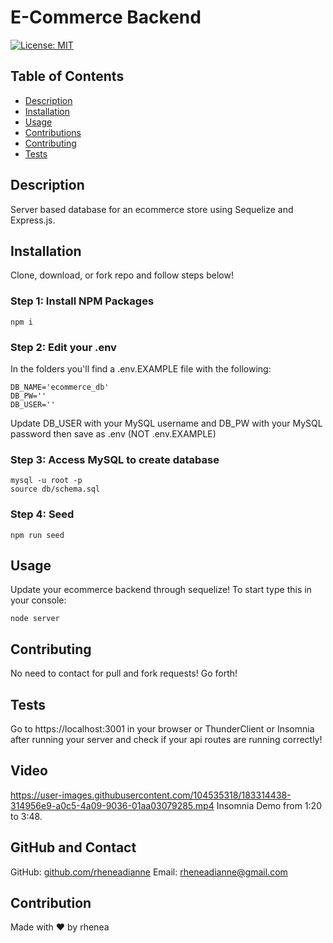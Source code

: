 
# E-Commerce Backend

[![License: MIT](https://img.shields.io/badge/License-MIT-yellow.svg)](https://opensource.org/licenses/MIT)
    
## Table of Contents
- [Description](#description)
- [Installation](#installation)
- [Usage](#usage)
- [Contributions](#contributions)
- [Contributing](#contributing)
- [Tests](#tests)


## Description
Server based database for an ecommerce store using Sequelize and Express.js.

## Installation
Clone, download, or fork repo and follow steps below!

### Step 1: Install NPM Packages
```
npm i
```

### Step 2: Edit your .env

In the folders you'll find a .env.EXAMPLE file with the following:
```
DB_NAME='ecommerce_db'
DB_PW=''
DB_USER=''
```
Update DB_USER with your MySQL username and DB_PW with your MySQL password then save as .env (NOT .env.EXAMPLE)
### Step 3: Access MySQL to create database
```
mysql -u root -p
source db/schema.sql
```
### Step 4: Seed
```
npm run seed
```

## Usage 
Update your ecommerce backend through sequelize! To start type this in your console:
```
node server
```

## Contributing 
No need to contact for pull and fork requests! Go forth!

## Tests
Go to https://localhost:3001 in your browser or ThunderClient or Insomnia after running your server and check if your api routes are running correctly!

## Video
https://user-images.githubusercontent.com/104535318/183314438-314956e9-a0c5-4a09-9036-01aa03079285.mp4
Insomnia Demo from 1:20 to 3:48.

## GitHub and Contact
GitHub: [github.com/rheneadianne](https://github.com/rheneadianne)
Email:  [rheneadianne@gmail.com](mailto:rheneadianne@gmail.com)

## Contribution
Made with ❤️ by rhenea
